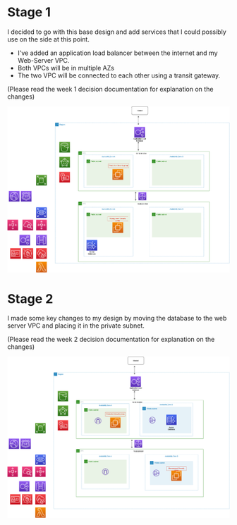 # Stage 1
I decided to go with this base design and add services that I could possibly use on the side at this point.

- I've added an application load balancer between the internet and my Web-Server VPC.
- Both VPCs will be in multiple AZs
- The two VPC will be connected to each other using a transit gateway.

(Please read the week 1 decision documentation for explanation on the changes)

![Alt text](../../00_includes/Project-Images/AWS-Project-Diagram-1.drawio.png)

# Stage 2
I made some key changes to my design by moving the database to the web server VPC and placing it in the private subnet.

(Please read the week 2 decision documentation for explanation on the changes)

![Alt text](../../00_includes/Project-Images/AWS-Project-Diagram-2.drawio.png)